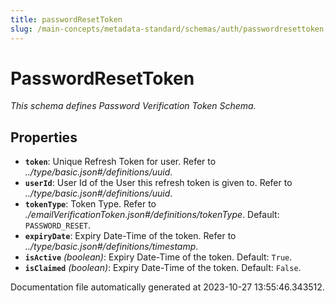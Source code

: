 ```yaml
---
title: passwordResetToken
slug: /main-concepts/metadata-standard/schemas/auth/passwordresettoken
---
```


# PasswordResetToken

*This schema defines Password Verification Token Schema.*

## Properties

- **`token`**: Unique Refresh Token for user. Refer to *../type/basic.json#/definitions/uuid*.
- **`userId`**: User Id of the User this refresh token is given to. Refer to *../type/basic.json#/definitions/uuid*.
- **`tokenType`**: Token Type. Refer to *./emailVerificationToken.json#/definitions/tokenType*. Default: `PASSWORD_RESET`.
- **`expiryDate`**: Expiry Date-Time of the token. Refer to *../type/basic.json#/definitions/timestamp*.
- **`isActive`** *(boolean)*: Expiry Date-Time of the token. Default: `True`.
- **`isClaimed`** *(boolean)*: Expiry Date-Time of the token. Default: `False`.


Documentation file automatically generated at 2023-10-27 13:55:46.343512.
